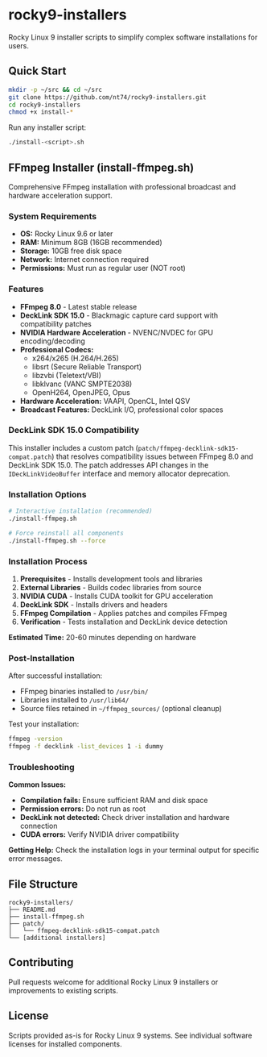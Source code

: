 # rocky9-installers

Rocky Linux 9 installer scripts to simplify complex software installations for users.

## Quick Start

```bash
mkdir -p ~/src && cd ~/src
git clone https://github.com/nt74/rocky9-installers.git
cd rocky9-installers
chmod +x install-*
```

Run any installer script:
```bash
./install-<script>.sh
```

## FFmpeg Installer (install-ffmpeg.sh)

Comprehensive FFmpeg installation with professional broadcast and hardware acceleration support.

### System Requirements

- **OS:** Rocky Linux 9.6 or later
- **RAM:** Minimum 8GB (16GB recommended)
- **Storage:** 10GB free disk space
- **Network:** Internet connection required
- **Permissions:** Must run as regular user (NOT root)

### Features

- **FFmpeg 8.0** - Latest stable release
- **DeckLink SDK 15.0** - Blackmagic capture card support with compatibility patches
- **NVIDIA Hardware Acceleration** - NVENC/NVDEC for GPU encoding/decoding
- **Professional Codecs:**
  - x264/x265 (H.264/H.265)
  - libsrt (Secure Reliable Transport)
  - libzvbi (Teletext/VBI)
  - libklvanc (VANC SMPTE2038)
  - OpenH264, OpenJPEG, Opus
- **Hardware Acceleration:** VAAPI, OpenCL, Intel QSV
- **Broadcast Features:** DeckLink I/O, professional color spaces

### DeckLink SDK 15.0 Compatibility

This installer includes a custom patch (`patch/ffmpeg-decklink-sdk15-compat.patch`) that resolves compatibility issues between FFmpeg 8.0 and DeckLink SDK 15.0. The patch addresses API changes in the `IDeckLinkVideoBuffer` interface and memory allocator deprecation.

### Installation Options

```bash
# Interactive installation (recommended)
./install-ffmpeg.sh

# Force reinstall all components
./install-ffmpeg.sh --force
```

### Installation Process

1. **Prerequisites** - Installs development tools and libraries
2. **External Libraries** - Builds codec libraries from source
3. **NVIDIA CUDA** - Installs CUDA toolkit for GPU acceleration
4. **DeckLink SDK** - Installs drivers and headers
5. **FFmpeg Compilation** - Applies patches and compiles FFmpeg
6. **Verification** - Tests installation and DeckLink device detection

**Estimated Time:** 20-60 minutes depending on hardware

### Post-Installation

After successful installation:
- FFmpeg binaries installed to `/usr/bin/`
- Libraries installed to `/usr/lib64/`
- Source files retained in `~/ffmpeg_sources/` (optional cleanup)

Test your installation:
```bash
ffmpeg -version
ffmpeg -f decklink -list_devices 1 -i dummy
```

### Troubleshooting

**Common Issues:**
- **Compilation fails:** Ensure sufficient RAM and disk space
- **Permission errors:** Do not run as root
- **DeckLink not detected:** Check driver installation and hardware connection
- **CUDA errors:** Verify NVIDIA driver compatibility

**Getting Help:**
Check the installation logs in your terminal output for specific error messages.

## File Structure

```
rocky9-installers/
├── README.md
├── install-ffmpeg.sh
├── patch/
│   └── ffmpeg-decklink-sdk15-compat.patch
└── [additional installers]
```

## Contributing

Pull requests welcome for additional Rocky Linux 9 installers or improvements to existing scripts.

## License

Scripts provided as-is for Rocky Linux 9 systems. See individual software licenses for installed components.
